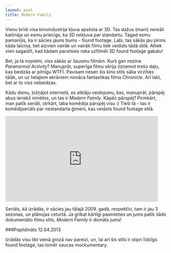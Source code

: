 ```yaml
---
layout: post
title: Modern Family
---
```


Vienu brīdi visa kinoindustrija kļuva apsēsta ar 3D. Tas dažus (mani) nereāli kaitināja un esmu priecīgs, ka 3D nekļuva par standartu. Tagad esmu pamanījis, ka ir sācies jauns bums - found footage. Labi, tas sākās jau pirms kāda laiciņa, bet aizvien vairāk un vairāk filmu tiek veidots tādā stilā. Atliek vien sagaidīt, kad kādam pacelsies roka uzfilmēt 3D found footage gabalu!

Bet, ja tā nopietni, viss sākās ar šausmu filmām. Kurš gan nezina _Paranormal Activity_? Manuprāt, superīga filmu sērija (izņemot trešo daļu, kas beidzās ar pilnīgu WTF). Pavisam nesen šis kino stils sāka virzīties tālāk, un uz lielajiem ekrāniem nonāca fantastikas filma _Chronicle_. Arī labi, bet ar to viss nebeidzas.

Kādu dienu, ļožņājot internetā, es atklāju veidojumu, kas, manuprāt, pārspēj abus ieriekš minētos, un tas ir _Modern Family_. Kāpēc pārspēj? Pirmkārt, man patīk seriāli, otrkārt, laba komēdija pārspēj visu :) Tieši tā - tas ir komēdijseriāls par nestandarta ģimeni, kas veidots found footage stilā.

<iframe width="478" height="269" src="http://www.youtube.com/embed/aogZUDx51vQ" frameborder="0" allowfullscreen></iframe>

Seriāls, kā izrādās, ir sācies jau tālajā 2009. gadā, respektīvi, tam ir jau 3 sezonas, un plānojas ceturtā. Ja gribat kārtīgi pasmieties un jums patīk šāds dokumentālo filmu stils, <em>Modern Family</em> ir domāts jums!

###Papildināts 12.04.2013

Izrādās visu likt vienā grozā nav pareizi, un, lai arī šis stils ir stipri līdzīgs found footage, tas tomēr saucas mockumentary.

